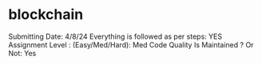 # blockchain
Submitting Date: 4/8/24
Everything is followed as per steps: YES 
Assignment Level : (Easy/Med/Hard): Med
Code Quality Is Maintained ? Or Not: Yes
